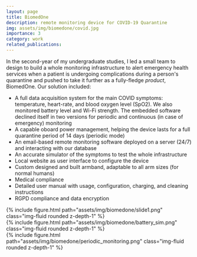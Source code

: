 ```yaml
---
layout: page
title: BiomedOne
description: remote monitoring device for COVID-19 Quarantine
img: assets/img/biomedone/covid.jpg
importance: 3
category: work
related_publications: 
---
```


In the second-year of my undergraduate studies, I led a small team to design to build a whole monitoring infrastructure to alert emergency health services when a patient is undergoing complications during a person's quarantine and pushed to take it further as a fully-fledge <em>product</em>, BiomedOne. Our solution included: 
- A full data acquisition system for the main COVID symptoms: temperature, heart-rate, and blood oxygen level (SpO2). We also monitored battery level and Wi-Fi strength. The embedded software declined itself in two versions for periodic and continuous (in case of emergency) monitoring
- A capable oboard power management, helping the device lasts for a full quarantine period of 14 days (periodic mode)
- An email-based remote monitoring software deployed on a server (24/7) and interacting with our database
- An accurate simulator of the symptoms to test the whole infrastructure
- Local website as user interface to configure the device
- Custom designed and built armband, adaptable to all arm sizes (for normal humans)
- Medical compliance
- Detailed user manual with usage, configuration, charging, and cleaning instructions
- RGPD compliance and data encryption
<!--- - Even a long commercial (French): [video](https://www.youtube.com/watch?v=S2HPidFGN5k) -->

 
<div class="row justify-content-sm-center align-items-center">
    <div class="col-sm mt-3 mt-md-0">
        {% include figure.html path="assets/img/biomedone/slide1.png" class="img-fluid rounded z-depth-1" %}
    </div>
</div>

 
<div class="row justify-content-sm-center align-items-center">
    <div class="col-sm-12 mt-3 mt-md-0">
        {% include figure.html path="assets/img/biomedone/battery_sim.png" class="img-fluid rounded z-depth-1" %}
    </div>
</div>

<div class="row justify-content-sm-center align-items-center">
    <div class="col-sm-12 mt-3 mt-md-0">
        {% include figure.html path="assets/img/biomedone/periodic_monitoring.png" class="img-fluid rounded z-depth-1" %}
    </div>
</div>
